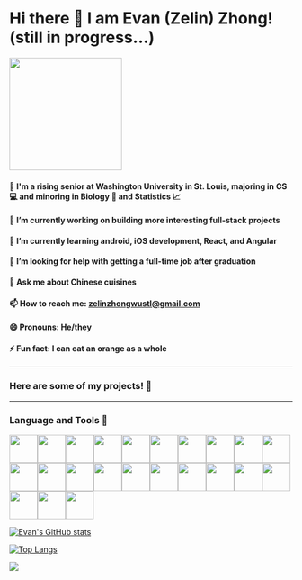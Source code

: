 # Hi there 👋  I am Evan (Zelin) Zhong! (still in progress...)

<img height=200 src=https://github.com/EvanZhong0726/EvanZhong0726/blob/main/Orange%20Modern%20Skincare%20YouTube%20Channel%20Art.png) />

#### 🏫 I'm a rising senior at Washington University in St. Louis, majoring in CS 💻 and minoring in Biology 🧠 and Statistics 📈

#### 🔭 I’m currently working on building more interesting full-stack projects
#### 🌱 I’m currently learning android, iOS development, React, and Angular
#### 🤔 I’m looking for help with getting a full-time job after graduation 
#### 💬 Ask me about Chinese cuisines
#### 📫 How to reach me: zelinzhongwustl@gmail.com 
#### 😄 Pronouns: He/they
#### ⚡ Fun fact: I can eat an orange as a whole
-------

### Here are some of my projects! 👊





----------
### Language and Tools 🔨
<img height=50 src="https://cdn.jsdelivr.net/gh/devicons/devicon/icons/java/java-original.svg" /><img height=50 src="https://cdn.jsdelivr.net/gh/devicons/devicon/icons/cplusplus/cplusplus-original.svg" /><img height=50 src="https://cdn.jsdelivr.net/gh/devicons/devicon/icons/python/python-original.svg" /><img height=50 src="https://cdn.jsdelivr.net/gh/devicons/devicon/icons/javascript/javascript-original.svg" /><img height=50 src="https://cdn.jsdelivr.net/gh/devicons/devicon/icons/mysql/mysql-original.svg" /><img height=50 src="https://cdn.jsdelivr.net/gh/devicons/devicon/icons/postgresql/postgresql-original.svg" /><img height=50 src="https://cdn.jsdelivr.net/gh/devicons/devicon/icons/sqlite/sqlite-original.svg" /><img height=50 src="https://cdn.jsdelivr.net/gh/devicons/devicon/icons/php/php-original.svg" /><img height=50 src="https://cdn.jsdelivr.net/gh/devicons/devicon/icons/html5/html5-original.svg" /><img height=50 src="https://cdn.jsdelivr.net/gh/devicons/devicon/icons/kotlin/kotlin-original.svg" /><img height=50 src="https://cdn.jsdelivr.net/gh/devicons/devicon/icons/swift/swift-original.svg" /><img height=50 src="https://cdn.jsdelivr.net/gh/devicons/devicon/icons/bash/bash-original.svg" /><img height=50 src="https://cdn.jsdelivr.net/gh/devicons/devicon/icons/rstudio/rstudio-original.svg" /><img height=50 src="https://cdn.jsdelivr.net/gh/devicons/devicon/icons/amazonwebservices/amazonwebservices-original.svg" /><img height=50 src="https://cdn.jsdelivr.net/gh/devicons/devicon/icons/django/django-plain.svg" /><img height=50 src="https://cdn.jsdelivr.net/gh/devicons/devicon/icons/react/react-original.svg" /><img height=50 src="https://cdn.jsdelivr.net/gh/devicons/devicon/icons/redux/redux-original.svg" /><img height=50 src="https://cdn.jsdelivr.net/gh/devicons/devicon/icons/socketio/socketio-original.svg" /><img height=50 src="https://cdn.jsdelivr.net/gh/devicons/devicon/icons/nodejs/nodejs-original.svg" /><img height=50 src="https://cdn.jsdelivr.net/gh/devicons/devicon/icons/docker/docker-original.svg" /><img height=50 src="https://cdn.jsdelivr.net/gh/devicons/devicon/icons/azure/azure-original.svg" /><img height=50 src="https://cdn.jsdelivr.net/gh/devicons/devicon/icons/git/git-original.svg" /><img height=50 src="https://cdn.jsdelivr.net/gh/devicons/devicon/icons/jupyter/jupyter-original.svg" />
          
          
          
          
          
          
          
          

          

          
          
          
          
          
          
          
          
          
          
          
          
          
 
          


[![Evan's GitHub stats](https://github-readme-stats.vercel.app/api?username=evanzhong0726)](https://github.com/anuraghazra/github-readme-stats)

[![Top Langs](https://github-readme-stats.vercel.app/api/top-langs/?username=evanzhong0726)](https://github.com/anuraghazra/github-readme-stats)

<img src="https://github-readme-streak-stats.herokuapp.com/?user=zluvsand"/>
